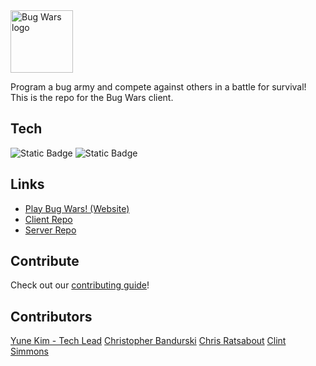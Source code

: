 <img src="https://i.imgur.com/96WiiGk.jpg" alt="Bug Wars logo" style="height: 100px"/>

Program a bug army and compete against others in a battle for survival! This is the repo for the Bug Wars client.

## Tech

![Static Badge](https://img.shields.io/badge/TypeScript-grey?logo=typescript&logoColor=%233178C6) ![Static Badge](https://img.shields.io/badge/Vue.js-grey?logo=vuedotjs&logoColor=%234FC08D)

## Links

- [Play Bug Wars! (Website)](https://yunekim.github.io/bug-wars-client/)
- [Client Repo](https://github.com/yuneKim/bug-wars-client)
- [Server Repo](https://github.com/yuneKim/bug-wars-server)

## Contribute

Check out our [contributing guide](.github/CONTRIBUTING.md)!

## Contributors

[Yune Kim - Tech Lead](https://github.com/yuneKim)
[Christopher Bandurski](https://github.com/Ferrington)
[Chris Ratsabout](https://github.com/chrisratsabout)
[Clint Simmons](https://github.com/simmca)
